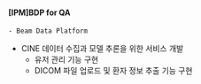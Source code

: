#### [IPM]BDP for QA
    - Beam Data Platform
  - CINE 데이터 수집과 모델 추론을 위한 서비스 개발
    - 유저 관리 기능 구현
    - DICOM 파일 업로드 및 환자 정보 추출 기능 구현